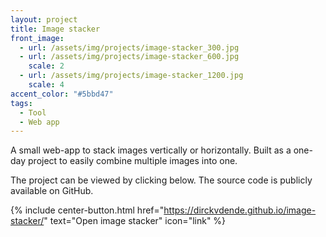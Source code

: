 ```yaml
---
layout: project
title: Image stacker
front_image:
  - url: /assets/img/projects/image-stacker_300.jpg
  - url: /assets/img/projects/image-stacker_600.jpg
    scale: 2
  - url: /assets/img/projects/image-stacker_1200.jpg
    scale: 4
accent_color: "#5bbd47"
tags:
  - Tool
  - Web app
---
```


A small web-app to stack images vertically or horizontally. Built as a one-day project to easily combine multiple images into one.

The project can be viewed by clicking below. The source code is publicly available on GitHub.

{% include center-button.html href="https://dirckvdende.github.io/image-stacker/" text="Open image stacker" icon="link" %}